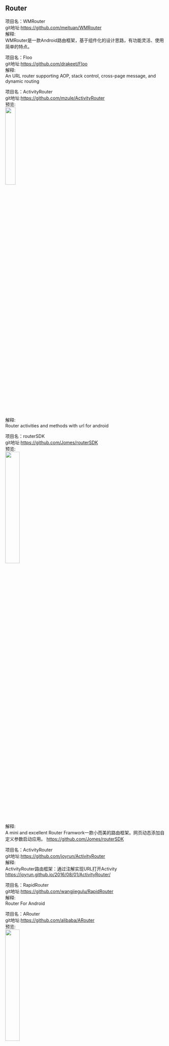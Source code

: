 ## Router<br>


项目名：WMRouter<br>
git地址:https://github.com/meituan/WMRouter<br>
解释:<br>
WMRouter是一款Android路由框架，基于组件化的设计思路，有功能灵活、使用简单的特点。<br>

项目名：Floo<br>
git地址:https://github.com/drakeet/Floo<br>
解释:<br>
An URL router supporting AOP, stack control, cross-page message, and dynamic routing<br>

项目名：ActivityRouter<br>
git地址:https://github.com/mzule/ActivityRouter<br>
预览:<br>
<img src="https://raw.githubusercontent.com/mzule/ActivityRouter/master/gif/router.gif" width="25%"/><br>
解释:<br>
Router activities and methods with url for android<br>

项目名：routerSDK<br>
git地址:https://github.com/Jomes/routerSDK<br>
预览:<br>
<img src="https://github.com/Jomes/routerSDK/raw/master/gif/routersdk.gif" width="30%"/><br>
解释:<br>
A mini and excellent Router Framwork一款小而美的路由框架。网页动态添加自定义参数启动应用。 https://github.com/Jomes/routerSDK<br>

项目名：ActivityRouter<br>
git地址:https://github.com/joyrun/ActivityRouter<br>
解释:<br>
ActivityRouter路由框架：通过注解实现URL打开Activity https://joyrun.github.io/2016/08/01/ActivityRouter/<br>

项目名：RapidRouter<br>
git地址:https://github.com/wangjiegulu/RapidRouter<br>
解释:<br>
Router For Android<br>

项目名：ARouter<br>
git地址:https://github.com/alibaba/ARouter<br>
预览:<br>
<img src="https://raw.githubusercontent.com/alibaba/ARouter/master/demo/arouter-demo.gif" width="30%"/><br>
解释:<br>
A middleware that help app navigating from external environment into internal activity on Android<br>

项目名：Router<br>
git地址:https://github.com/chenenyu/Router<br>
预览:<br>
<img src="https://github.com/chenenyu/Router/raw/master/static/screenshot.gif" width="30%"/><br>
解释:<br>
Simple and flexible router library for Android platform<br>
